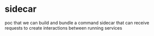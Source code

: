 # sidecar

poc that we can build and bundle a command sidecar that can receive requests to create interactions between running services
